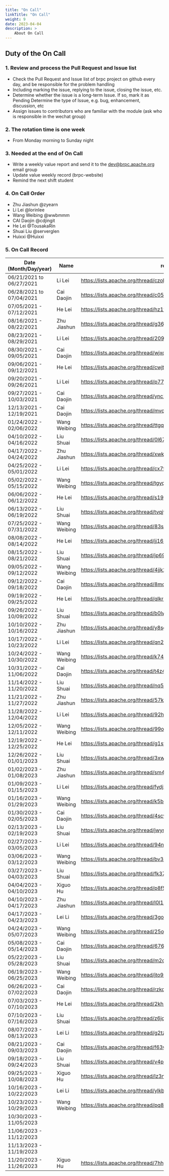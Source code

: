 ```yaml
---
title: "On Call"
linkTitle: "On Call"
weight: 9
date: 2023-04-04
description: >
    About On Call
---
```


## Duty of the On Call

### 1. Review and process the Pull Request and Issue list
* Check the Pull Request and Issue list of brpc project on github every day, and be responsible for the problem handling
* Including marking the issue, replying to the issue, closing the issue, etc.
* Determine whether the issue is a long-term Issue. If so, mark it as Pending
Determine the type of Issue, e.g. bug, enhancement, discussion, etc
* Assign issues to contributors who are familiar with the module (ask who is responsible in the wechat group)

### 2. The rotation time is one week
* From Monday morning to Sunday night

### 3. Needed at the end of On Call
* Write a weekly value report and send it to the dev@brpc.apache.org email group
* Update value weekly record (brpc-website)
* Remind the next shift student

### 4. On Call Order
* Zhu Jiashun @zyearn
* Li Lei @lorinlee
* Wang Weibing @wwbmmm
* CAI Daojin @cdjingit
* He Lei @TousakaRin
* Shuai Liu @serverglen
* Huixxi @Huixxi

### 5. On Call Record

|  Date (Month/Day/year) | Name  | report |
|  ----  | ----  | --- |
| 06/21/2021 to 06/27/2021 | Li Lei | https://lists.apache.org/thread/czolsqo80jzsytqc7dp37knqwxnkymx1
| 06/28/2021 to 07/04/2021 | Cai Daojin | https://lists.apache.org/thread/c05fcjdjh7473ho1ylyl98mxscmnkbv0
| 07/05/2021 - 07/12/2021  | He Lei | https://lists.apache.org/thread/hz1vn7358v5fslglg2cl4g8x0wtxy4lv
| 08/16/2021 - 08/22/2021  | Zhu Jiashun | https://lists.apache.org/thread/g36jtjc3v75lfoc7m3ynzplgbqlsjjrd
| 08/23/2021 - 08/29/2021  | Li Lei | https://lists.apache.org/thread/2098ndgdy6fs2b1s8tywpmz47n5swh29
| 08/30/2021 - 09/05/2021  | Cai Daojin | https://lists.apache.org/thread/wjxdomg7fp75dc0n0rmh37bkwd8w7myv
| 09/06/2021 - 09/12/2021  | He Lei | https://lists.apache.org/thread/cwjtocpjbqjgndog53rqw8gs6f9c0rmo
| 09/20/2021 - 09/26/2021  | Li Lei | https://lists.apache.org/thread/p779y43hogv7ftckc4cqx006gv9j65r8
| 09/27/2021 - 10/03/2021  | Cai Daojin | https://lists.apache.org/thread/ync12fx2dwjb2l3p4yck0kodmkgzz7wd
| 12/13/2021 - 12/19/2021  | Cai Daojin | https://lists.apache.org/thread/mvclsy79859mrbdso1xzm6y7yz3lg6w0
| 01/24/2022 - 02/06/2022  | Wang Weibing | https://lists.apache.org/thread/ttgqnw4hfw0qnb7swvnn2kxb5b9hkdbo
| 04/10/2022 - 04/16/2022  | Liu Shuai | https://lists.apache.org/thread/0l67lqnw0l6rgfwkvhrc168prwr7fp60
| 04/17/2022 - 04/24/2022  | Zhu Jiashun| https://lists.apache.org/thread/xwkpyonndgtp8tq4c9v4yfowqx7fg9gl
| 04/25/2022 - 05/01/2022  | Li Lei | https://lists.apache.org/thread/cx7t1glptr7x7posxstsb1691h4m4mbl
| 05/02/2022 - 05/15/2022  | Wang Weibing | https://lists.apache.org/thread/tgyqkhh6fqgyzcn5d56kt46hk978wogx
| 06/06/2022 - 06/12/2022  | He Lei | https://lists.apache.org/thread/s19p7ygnsj0bknfjvrh0wlf1mbgstxbk
| 06/13/2022 - 06/19/2022  | Liu Shuai | https://lists.apache.org/thread/tvqjyz6rh7jb1zcclx0lh6zrcsf9ykxr
| 07/25/2022 - 07/31/2022  | Wang Weibing | https://lists.apache.org/thread/83scwkkfxrp6kkkoltbrn1fthfy3w0qz
| 08/08/2022 - 08/14/2022  | He Lei | https://lists.apache.org/thread/jj16rzfh34yrt6o0xqfdz9wtdtzxzswq
| 08/15/2022 - 08/21/2022  | Liu Shuai | https://lists.apache.org/thread/jp69sm7c8fs3dkdd828qk0fsojqwwz6h
| 09/05/2022 - 09/12/2022  | Wang Weibing | https://lists.apache.org/thread/4jjk2hxw9s2wskccclqb8fvpqxqffnlb
| 09/12/2022 - 09/18/2022  | Cai Daojin| https://lists.apache.org/thread/8mo7zl0l2yrd8tp4v3kx86rnlyfk6wz4
| 09/19/2022 - 09/25/2022  | He Lei | https://lists.apache.org/thread/qlkr7cmwow3ob47dt80tpx0zrgzg7bdm
| 09/26/2022 - 10/09/2022  | Liu Shuai | https://lists.apache.org/thread/b0lwr8wyflmhqlnf0kkh1j30tgt5qw54
| 10/10/2022 - 10/16/2022  | Zhu Jiashun | https://lists.apache.org/thread/y8sgbprxt21j6r0812dlftosfov6pbgk
| 10/17/2022 - 10/23/2022  | Li Lei | https://lists.apache.org/thread/qn2270p9qsrglkh7oy013ts1zk5rlhwx
| 10/24/2022 - 10/30/2022  | Wang Weibing | https://lists.apache.org/thread/k74155opmwmopgtsqo6p79z9q0f0sv8j
| 10/31/2022 - 11/06/2022  | Cai Daojin | https://lists.apache.org/thread/t4z49yt7ymp4vr5sms0m4cpoo94db4oz
| 11/14/2022 - 11/20/2022  | Liu Shuai | https://lists.apache.org/thread/nq50fp79ox3follc7gxp814cvcqnmqzz
| 11/21/2022 - 11/27/2022  | Zhu Jiashun | https://lists.apache.org/thread/57kzov5g3j4vv6l2zcyw0msm36qglc8k
| 11/28/2022 - 12/04/2022  | Li Lei | https://lists.apache.org/thread/92hbzcd662slj75v3ndjf69o1dgsnd6o
| 12/05/2022 - 12/11/2022  | Wang Weibing | https://lists.apache.org/thread/99o15h9hk5dd73jv8wyp49l8mbw0j611
| 12/19/2022 - 12/25/2022  | He Lei | https://lists.apache.org/thread/g1stjjo1mc9ds47do6gosrw5k6wwb9mj
| 12/26/2022 - 01/01/2023  | Liu Shuai | https://lists.apache.org/thread/3xw1gkobqmvr6oo375x3gsfcqvg80n23
| 01/02/2023 - 01/08/2023  | Zhu Jiashun | https://lists.apache.org/thread/sm4f209c8ltols04gpmzo386b02dyc9s
| 01/09/2023 - 01/15/2023  | Li Lei | https://lists.apache.org/thread/fydjz4h88omsrb7fzw65wl64kh5r520s
| 01/16/2023 - 01/29/2023  | Wang Weibing | https://lists.apache.org/thread/k5bb4pn2v23dksmwpwqphzlc4bd92ndr
| 01/30/2023 - 02/05/2023  | Cai Daojin | https://lists.apache.org/thread/4scwpdh163l92czm5pvc7ox78n44mrn4
| 02/13/2023 - 02/19/2023  | Liu Shuai | https://lists.apache.org/thread/jwynp880hdhcfkqwq7thsm05y037wzy5
| 02/27/2023 - 03/05/2023  | Li Lei | https://lists.apache.org/thread/94ndftsvooydfnn8hdddv294pp0tfvdm
| 03/06/2023 - 03/12/2023  | Wang Weibing | https://lists.apache.org/thread/bv3qw5w8gj9xs576fplxqhktopkbk7md
| 03/27/2023 - 04/03/2023  | Liu Shuai | https://lists.apache.org/thread/fk37cn8r5pd1y10vjvzvkl211b67vn4q
| 04/04/2023 - 04/10/2023  | Xiguo Hu | https://lists.apache.org/thread/p8f5knxkohj1kw5g9wb9hfbw2bjzjs3r
| 04/10/2023 - 04/17/2023  | Zhu Jiashun | https://lists.apache.org/thread/l0l1402r8yz7kl2w4hwc835rc1n5o22c 
| 04/17/2023 - 04/23/2023  | Lei Li | https://lists.apache.org/thread/3gobs94vogdjg6pmkvbk5kst4z9xbdw9
| 04/24/2023 - 05/07/2023  | Wang Weibing | https://lists.apache.org/thread/25ocwx3n7kvmj0fd5zz5slwd0smt59r2
| 05/08/2023 - 05/14/2023  | Cai Daojin | https://lists.apache.org/thread/676w7087klhsb2hwn9q2p5sj541frgpl
| 05/22/2023 - 05/28/2023  | Liu Shuai | https://lists.apache.org/thread/m2cpr83h5l1gpznowxhf58lrxndok1lp
| 06/19/2023 - 06/25/2023  | Wang Weibing | https://lists.apache.org/thread/jto9mzcbsxw3273xrgwd116vvdl3o1gx
| 06/26/2023 - 07/02/2023  | Cai Daojin | https://lists.apache.org/thread/rzkdbo5ojff9grs2bowwl95n0fsb4zts
| 07/03/2023 - 07/10/2023  | He Lei | https://lists.apache.org/thread/2kh8mq2wn4g0vzdn1czb7nj4t8l2hj9v
| 07/10/2023 - 07/16/2023  | Liu Shuai | https://lists.apache.org/thread/z6jcyqsy31rf1r626kjx2d2sykwtvhqz
| 08/07/2023 - 08/13/2023  | Lei Li | https://lists.apache.org/thread/g2tz50ymsvv3xb2dl3bjot1rfdp74rkj
| 08/21/2023 - 09/03/2023  | Cai Daojin | https://lists.apache.org/thread/f63wnl45l1s3v61681m9tgfpkr6dxptx
| 09/18/2023 - 09/24/2023  | Liu Shuai | https://lists.apache.org/thread/v4po2bwzn3fb7w7qbxfn8hgqzthyqb4b
| 09/25/2023 - 10/08/2023  | Xiguo Hu | https://lists.apache.org/thread/lz3n9nt8xpp7kfb39zxp8m5cjl3dcpbt
| 10/16/2023 - 10/22/2023  | Lei Li | https://lists.apache.org/thread/ylkbpgwp1qv7bs1z1dbxw31lk9o2vqod
| 10/23/2023 - 10/29/2023  | Wang Weibing | https://lists.apache.org/thread/pq87hnf6tdhx0lrdnqpv3dk4tr8wyyrd
| 10/30/2023 - 11/05/2023  |  |
| 11/06/2023 - 11/12/2023  |  |
| 11/13/2023 - 11/19/2023  |  |
| 11/20/2023 - 11/26/2023  | Xiguo Hu | https://lists.apache.org/thread/7hhg555ykcq2sfh0qm71vp9pn4tvb39s
